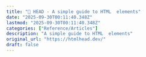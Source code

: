 ```yaml
---
title: "🤯 HEAD - A simple guide to HTML  elements"
date: "2025-09-30T00:11:40.348Z"
lastmod: "2025-09-30T00:11:40.348Z"
categories: ["Reference/Articles"]
description: "A simple guide to HTML  elements"
original_url: "https://htmlhead.dev/"
draft: false
---
```

